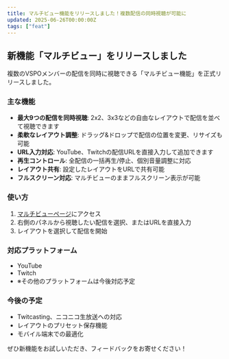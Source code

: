 ```yaml
---
title: マルチビュー機能をリリースしました！複数配信の同時視聴が可能に
updated: 2025-06-26T00:00:00Z
tags: ["feat"]
---
```


## 新機能「マルチビュー」をリリースしました

複数のVSPOメンバーの配信を同時に視聴できる「マルチビュー機能」を正式リリースしました。

### 主な機能

- **最大9つの配信を同時視聴**: 2x2、3x3などの自由なレイアウトで配信を並べて視聴できます
- **柔軟なレイアウト調整**: ドラッグ&ドロップで配信の位置を変更、リサイズも可能
- **URL入力対応**: YouTube、Twitchの配信URLを直接入力して追加できます
- **再生コントロール**: 全配信の一括再生/停止、個別音量調整に対応
- **レイアウト共有**: 設定したレイアウトをURLで共有可能
- **フルスクリーン対応**: マルチビューのままフルスクリーン表示が可能

### 使い方

1. [マルチビューページ](/multiview)にアクセス
2. 右側のパネルから視聴したい配信を選択、またはURLを直接入力
3. レイアウトを選択して配信を開始

### 対応プラットフォーム

- YouTube
- Twitch
- ※その他のプラットフォームは今後対応予定

### 今後の予定

- Twitcasting、ニコニコ生放送への対応
- レイアウトのプリセット保存機能
- モバイル端末での最適化

ぜひ新機能をお試しいただき、フィードバックをお寄せください！
